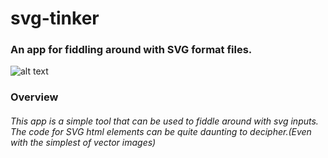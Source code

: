 # svg-tinker
### An app for fiddling around with SVG format files.
![alt text](http://i64.tinypic.com/30sxav8.png)
### Overview
###### This app is a simple tool that can be used to fiddle around with svg inputs. The code for SVG html elements can be quite daunting to decipher.(Even with the simplest of vector images)


